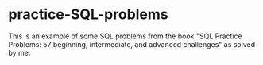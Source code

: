 # practice-SQL-problems

This is an example of some SQL problems from the book "SQL Practice Problems: 57 beginning, intermediate, and advanced challenges" as solved by me.
